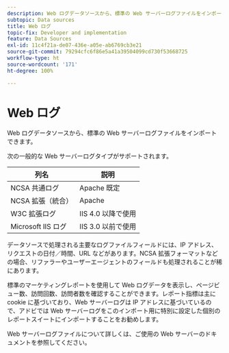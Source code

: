 ```yaml
---
description: Web ログデータソースから、標準の Web サーバーログファイルをインポートできます。
subtopic: Data sources
title: Web ログ
topic-fix: Developer and implementation
feature: Data Sources
exl-id: 11c4f21a-de07-436e-a05e-ab6769cb3e21
source-git-commit: 79294cfc6f86e5a41a39504099cd730f53668725
workflow-type: ht
source-wordcount: '171'
ht-degree: 100%

---
```


# Web ログ

Web ログデータソースから、標準の Web サーバーログファイルをインポートできます。

次の一般的な Web サーバーログタイプがサポートされます。

| 列名 | 説明 |
|--- |--- |
| NCSA 共通ログ | Apache 既定 |
| NCSA 拡張（統合） | Apache |
| W3C 拡張ログ | IIS 4.0 以降で使用 |
| Microsoft IIS ログ | IIS 3.0 以前で使用 |

データソースで処理される主要なログファイルフィールドには、IP アドレス、リクエストの日付／時間、URL などがあります。NCSA 拡張フォーマットなどの場合、リファラーやユーザーエージェントのフィールドも処理されることが稀にあります。

標準のマーケティングレポートを使用して Web ログデータを表示し、ページビュー数、訪問回数、訪問者数を確認することができます。レポート指標は主に cookie に基づいており、Web サーバーログは IP アドレスに基づいているので、アドビでは Web サーバーログをこのインポート用に特別に設定した個別のレポートスイートにインポートすることをお勧めします。

Web サーバーログファイルについて詳しくは、ご使用の Web サーバーのドキュメントを参照してください。
